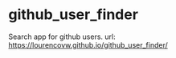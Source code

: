 # github_user_finder
Search app for github users.
url: https://lourencovw.github.io/github_user_finder/
